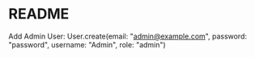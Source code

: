 # README

Add Admin User:
User.create(email: "admin@example.com", password: "password", username: "Admin", role: "admin")
